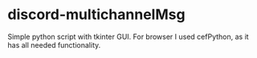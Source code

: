 # discord-multichannelMsg
Simple python script with tkinter GUI.
For browser I used cefPython, as it has all needed functionality.
